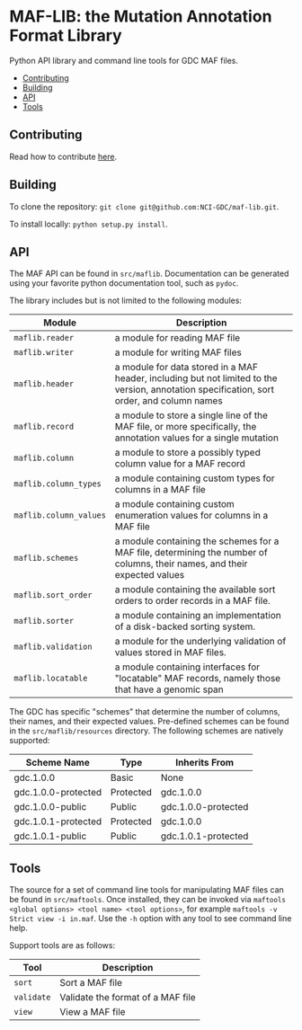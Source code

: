 # MAF-LIB: the Mutation Annotation Format Library

Python API library and command line tools for GDC MAF files.

<!---toc start-->
  * [Contributing](#contributing)
  * [Building](#building)
  * [API](#api)
  * [Tools](#tools)

<!---toc end-->

## Contributing

Read how to contribute [here](https://github.com/NCI-GDC/gdcapi/blob/master/CONTRIBUTING.md).

## Building

To clone the repository: `git clone git@github.com:NCI-GDC/maf-lib.git`.

To install locally: `python setup.py install`.

## API

The MAF API can be found in `src/maflib`.
Documentation can be generated using your favorite python documentation
tool, such as `pydoc`.

The library includes but is not limited to the following modules:

| Module | Description |
| --- | --- |
| `maflib.reader` | a module for reading MAF file |
| `maflib.writer` | a module for writing MAF files |
| `maflib.header` | a module for data stored in a MAF header, including but not limited to the version, annotation specification, sort order, and column names |
| `maflib.record` | a module to store a single line of the MAF file, or more specifically, the annotation values for a single mutation |
| `maflib.column` | a module to store a possibly typed column value for a MAF record |
| `maflib.column_types` | a module containing custom types for columns in a MAF file |
| `maflib.column_values` | a module containing custom enumeration values for columns in a MAF file |
| `maflib.schemes` | a module containing the schemes for a MAF file, determining the number of columns, their names, and their expected values |
| `maflib.sort_order` | a module containing the available sort orders to order records in a MAF file. |
| `maflib.sorter` | a module containing an implementation of a disk-backed sorting system. |
| `maflib.validation` | a module for the underlying validation of values stored in MAF files. |
| `maflib.locatable` | a module containing interfaces for "locatable" MAF records, namely those that have a genomic span |

The GDC has specific "schemes" that determine the number of columns, their names, and their expected values.
Pre-defined schemes can be found in the `src/maflib/resources` directory.
The following schemes are natively supported:

| Scheme Name | Type | Inherits From |
| --- | --- | --- |
| gdc.1.0.0 | Basic | None |
| gdc.1.0.0-protected | Protected | gdc.1.0.0  |
| gdc.1.0.0-public | Public | gdc.1.0.0-protected |
| gdc.1.0.1-protected | Protected | gdc.1.0.0  |
| gdc.1.0.1-public | Public | gdc.1.0.1-protected |

## Tools

The source for a set of command line tools for manipulating MAF files can be found in `src/maftools`.
Once installed, they can be invoked via `maftools <global options> <tool name>
 <tool options>`, for example `maftools -v Strict view -i in.maf`.
Use the `-h` option with any tool to see command line help.

Support tools are as follows:

| Tool | Description |
| --- | --- |
| `sort` | Sort a MAF file |
| `validate` | Validate the format of a MAF file |
| `view` | View a MAF file |

